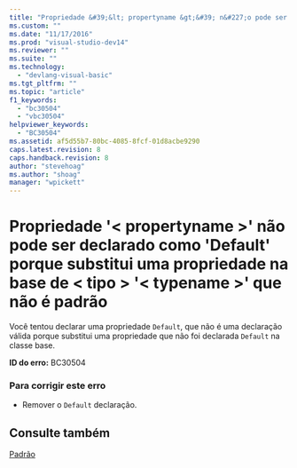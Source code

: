 ```yaml
---
title: "Propriedade &#39;&lt; propertyname &gt;&#39; n&#227;o pode ser declarado como &#39;Default&#39; porque substitui uma propriedade na base de &lt; tipo &gt; &#39;&lt; typename &gt;&#39; que n&#227;o &#233; padr&#227;o | Microsoft Docs"
ms.custom: ""
ms.date: "11/17/2016"
ms.prod: "visual-studio-dev14"
ms.reviewer: ""
ms.suite: ""
ms.technology: 
  - "devlang-visual-basic"
ms.tgt_pltfrm: ""
ms.topic: "article"
f1_keywords: 
  - "bc30504"
  - "vbc30504"
helpviewer_keywords: 
  - "BC30504"
ms.assetid: af5d55b7-80bc-4085-8fcf-01d8acbe9290
caps.latest.revision: 8
caps.handback.revision: 8
author: "stevehoag"
ms.author: "shoag"
manager: "wpickett"
---
```

# Propriedade &#39;&lt; propertyname &gt;&#39; n&#227;o pode ser declarado como &#39;Default&#39; porque substitui uma propriedade na base de &lt; tipo &gt; &#39;&lt; typename &gt;&#39; que n&#227;o &#233; padr&#227;o
Você tentou declarar uma propriedade `Default`, que não é uma declaração válida porque substitui uma propriedade que não foi declarada `Default` na classe base.  
  
 **ID do erro:** BC30504  
  
### Para corrigir este erro  
  
-   Remover o `Default` declaração.  
  
## Consulte também  
 [Padrão](../../visual-basic/language-reference/modifiers/default.md)